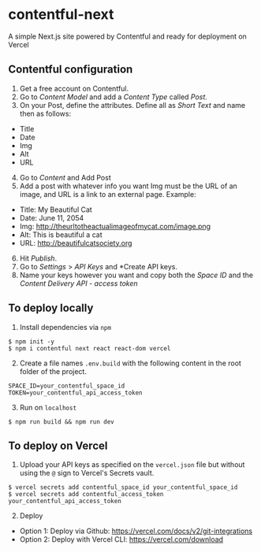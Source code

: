 # contentful-next
A simple Next.js site powered by Contentful and ready for deployment on Vercel

## Contentful configuration

1. Get a free account on Contentful.
2. Go to *Content Model* and add a *Content Type* called *Post*.
3. On your Post, define the attributes. Define all as *Short Text* and name then as follows:
  * Title
  * Date
  * Img
  * Alt
  * URL
4. Go to *Content* and Add Post
5. Add a post with whatever info you want Img must be the URL of an image, and URL is a link to an external page. Example:
  * Title: My Beautiful Cat
  * Date: June 11, 2054
  * Img: http://theurltotheactualimageofmycat.com/image.png
  * Alt: This is beautiful a cat
  * URL: http://beautifulcatsociety.org
6. Hit *Publish*.
7. Go to *Settings* > *API Keys* and *Create API keys.
8. Name your keys however you want and copy both the *Space ID* and the *Content Delivery API - access token*

## To deploy locally

1. Install dependencies via `npm`

```console
$ npm init -y
$ npm i contentful next react react-dom vercel
```

2. Create a file names `.env.build` with the following content in the root folder of the project.

```
SPACE_ID=your_contentful_space_id
TOKEN=your_contentful_api_access_token
```

3. Run on `localhost`

```console
$ npm run build && npm run dev
```

## To deploy on Vercel

1. Upload your API keys as specified on the `vercel.json` file but without using the `@` sign to Vercel's Secrets vault.

```console
$ vercel secrets add contentful_space_id your_contentful_space_id
$ vercel secrets add contentful_access_token your_contentful_api_access_token
```

2. Deploy

* Option 1: Deploy via Github: https://vercel.com/docs/v2/git-integrations
* Option 2: Deploy with Vercel CLI: https://vercel.com/download



  
